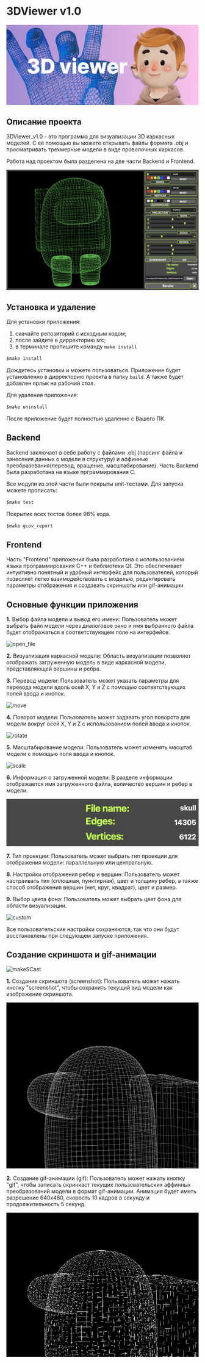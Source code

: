 # **3DViewer v1.0**

![priev](https://github.com/Hasuk1/School-21-3DViewer_v1.0/blob/main/misc/3d3.jpg?raw=true)

## **Описание проекта**

3DViewer_v1.0 - это программа для визуализации 3D каркасных моделей. С её помощью вы можете открывать файлы формата .obj и просматривать трехмерные модели в виде проволочных каркасов.

Работа над проектом была разделена на две части Backend и Frontend.

![app](/misc/app.png)

## **Установка и удаление**

Для установки приложения:
1. скачайте репозиторий с исходным кодом;
2. после зайдите в дирректорию src;
3. в терминале пропишите команду `make install`

```c
$make install
```

Дождитесь установки и можете пользоваться. Приложение будет установленно в дирректорию проекта в папку `build`. А также будет добавлен ярлык на рабочий стол.

Для удаления приложения:

```c
$make uninstall
```

После приложение будет полностью удаленно с Вашего ПК.

## **Backend**

Backend заключает в себе работу с файлами .obj (парсинг файла и занесения данных о модели в структуру) и аффинные преобразования(перевод, вращение, масштабирование).
Часть Backend была разработана на языке прграммирования С. 

Все модули из этой части были покрыты unit-тестами. Для запуска можете прописать:
```c
$make test
```

Покрытие всех тестов более 98% кода.
```c
$make gcov_report
```
## **Frontend**
Часть "Frontend" приложения была разработана с использованием языка программирования C++ и библиотеки Qt. Это обеспечивает интуитивно понятный и удобный интерфейс для пользователей, который позволяет легко взаимодействовать с моделью, редактировать параметры отображения и создавать скриншоты или gif-анимации

## **Основные функции приложения**

**1.** Выбор файла модели и вывод его имени:
Пользователь может выбрать файл модели через диалоговое окно и имя выбранного файла будет отображаться в соответствующем поле на интерфейсе.

![open_file](/misc/open_file.gif)

**2.** Визуализация каркасной модели:
Область визуализации позволяет отображать загруженную модель в виде каркасной модели, представляющей вершины и ребра.

**3.** Перевод модели:
Пользователь может указать параметры для перевода модели вдоль осей X, Y и Z с помощью соответствующих полей ввода и кнопок.

![move](/misc/move.gif)

**4.** Поворот модели:
Пользователь может задавать угол поворота для модели вокруг осей X, Y и Z с использованием полей ввода и кнопок.

![rotate](/misc/rotate.gif)

**5.** Масштабирование модели:
Пользователь может изменять масштаб модели с помощью поля ввода и кнопок.

![scale](/misc/scale.gif)

**6.** Информация о загруженной модели:
В разделе информации отображается имя загруженного файла, количество вершин и ребер в модели.

![info](/misc/info.png)

**7.** Тип проекции:
Пользователь может выбрать тип проекции для отображения модели: параллельную или центральную.

**8.** Настройки отображения ребер и вершин:
Пользователь может настраивать тип (сплошная, пунктирная), цвет и толщину ребер, а также способ отображения вершин (нет, круг, квадрат), цвет и размер.

**9.** Выбор цвета фона:
Пользователь может выбрать цвет фона для области визуализации.

![custom](/misc/custom.gif)

Все пользовательские настройки сохраняются, так что они будут восстановлены при следующем запуске приложения.

## **Создание скриншота и gif-анимации**

![makeSCast](/misc/gif_and_screen.gif)

**1.** Создание скриншота (screenshot):
Пользователь может нажать кнопку "screenshot", чтобы сохранить текущий вид модели как изображение скриншота.

![screen](/misc/test.png)

**2.** Создание gif-анимации (gif):
Пользователь может нажать кнопку "gif", чтобы записать скринкаст текущих пользовательских аффинных преобразований модели в формат gif-анимации. Анимация будет иметь разрешение 640x480, скорость 10 кадров в секунду и продолжительность 5 секунд.

![gif](/misc/images.gif)
